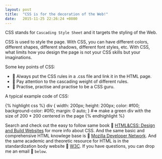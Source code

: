 ```yaml
---
layout: post
title:  "CSS is for the decoration of the Web!"
date:   2015-11-25 22:26:24 +0800
---
```

CSS stands for `Cascading Style Sheet` and it targets the styling of the Web.

CSS is used to style the page. With CSS, you can have different colors, different shapes, different shadows, different font styles, etc. With CSS, what limits how you design the page is not your CSS skills but your imaginations.


Some key points of CSS:

* :bell: Always put the CSS rules in a .css file and link it in the HTML page.
* :bell: Pay attention to the cascading weight of different rules.
* :bell: Practise, practise and practise to be a CSS guru.

A typical example code of CSS:

{% highlight css %}
div {
	width: 200px;
	height: 200px;
	color: #f00;
	background-color: #0f0;
	margin: 0 auto;
}
#=> make a green div with the size of 200 * 200 centered in the page
{% endhighlight %}

Search and check out the easy to follow same book :book: [HTML&CSS: Design and Build Websites][html-book] for more info about CSS. And the same basic and comprehensive HTML knowlege base is :link: [Mozilla Developer Network][mozilla-developer-network]. And the same academic and theoretic resource for HTML is in the standardization body website :link: [W3C][w3]. If you have questions, you can drop me an email :e-mail: `below`.

[html-book]: http://www.amazon.com
[mozilla-developer-network]:   http://developer.mozilla.org/
[w3]: http://www.w3.org/




